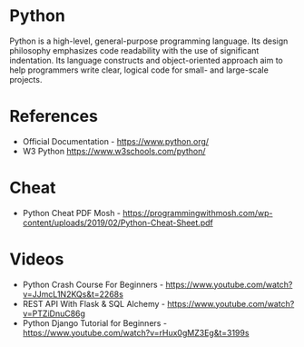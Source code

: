 # Python

Python is a high-level, general-purpose programming language. Its design philosophy emphasizes code readability with the use of significant indentation. Its language constructs and object-oriented approach aim to help programmers write clear, logical code for small- and large-scale projects.

# References

- Official Documentation - https://www.python.org/
- W3 Python https://www.w3schools.com/python/

# Cheat

- Python Cheat PDF Mosh - https://programmingwithmosh.com/wp-content/uploads/2019/02/Python-Cheat-Sheet.pdf

# Videos

- Python Crash Course For Beginners - https://www.youtube.com/watch?v=JJmcL1N2KQs&t=2268s
- REST API With Flask & SQL Alchemy - https://www.youtube.com/watch?v=PTZiDnuC86g
- Python Django Tutorial for Beginners - https://www.youtube.com/watch?v=rHux0gMZ3Eg&t=3199s
